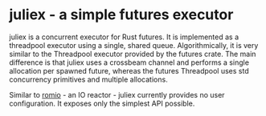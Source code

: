 # juliex - a simple futures executor

juliex is a concurrent executor for Rust futures. It is implemented as a
threadpool executor using a single, shared queue. Algorithmically, it is very
similar to the Threadpool executor provided by the futures crate. The main
difference is that juliex uses a crossbeam channel and performs a single
allocation per spawned future, whereas the futures Threadpool uses std
concurrency primitives and multiple allocations.

Similar to [romio][romio] - an IO reactor - juliex currently provides no user
configuration. It exposes only the simplest API possible.

[romio]: https://github.com/withoutboats/romio

